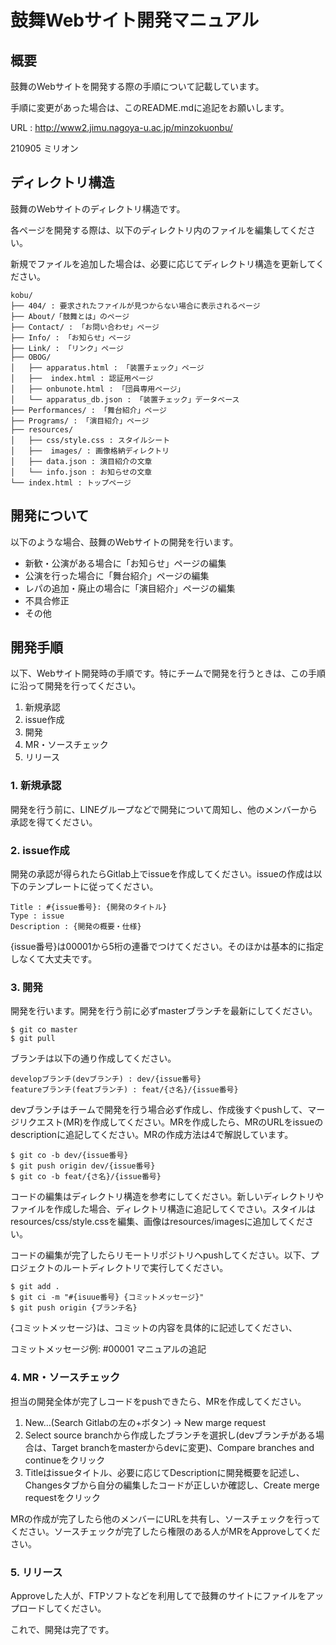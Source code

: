 # 鼓舞Webサイト開発マニュアル
## 概要
鼓舞のWebサイトを開発する際の手順について記載しています。

手順に変更があった場合は、このREADME.mdに追記をお願いします。

URL : http://www2.jimu.nagoya-u.ac.jp/minzokuonbu/

210905 ミリオン

## ディレクトリ構造
鼓舞のWebサイトのディレクトリ構造です。

各ページを開発する際は、以下のディレクトリ内のファイルを編集してください。

新規でファイルを追加した場合は、必要に応じてディレクトリ構造を更新してください。

```
kobu/
├── 404/ : 要求されたファイルが見つからない場合に表示されるページ
├── About/「鼓舞とは」のページ
├── Contact/ : 「お問い合わせ」ページ
├── Info/ : 「お知らせ」ページ
├── Link/ : 「リンク」ページ
├── OBOG/
│   ├── apparatus.html : 「装置チェック」ページ
│   ├──  index.html : 認証用ページ
│   ├── onbunote.html : 「団員専用ページ」
│   └── apparatus_db.json : 「装置チェック」データベース
├── Performances/ : 「舞台紹介」ページ
├── Programs/ : 「演目紹介」ページ
├── resources/
│   ├── css/style.css : スタイルシート
│   ├──  images/ : 画像格納ディレクトリ
│   ├── data.json : 演目紹介の文章
│   └── info.json : お知らせの文章
└── index.html : トップページ
```

## 開発について
以下のような場合、鼓舞のWebサイトの開発を行います。

* 新歓・公演がある場合に「お知らせ」ページの編集
* 公演を行った場合に「舞台紹介」ページの編集
* レパの追加・廃止の場合に「演目紹介」ページの編集
* 不具合修正
* その他

## 開発手順
以下、Webサイト開発時の手順です。特にチームで開発を行うときは、この手順に沿って開発を行ってください。

1. 新規承認
2. issue作成
3. 開発
4. MR・ソースチェック
5. リリース

### 1. 新規承認
開発を行う前に、LINEグループなどで開発について周知し、他のメンバーから承認を得てください。

### 2. issue作成
開発の承認が得られたらGitlab上でissueを作成してください。issueの作成は以下のテンプレートに従ってください。

```
Title : #{issue番号}: {開発のタイトル}
Type : issue
Description : {開発の概要・仕様}
```

{issue番号}は00001から5桁の連番でつけてください。そのほかは基本的に指定しなくて大丈夫です。

### 3. 開発
開発を行います。開発を行う前に必ずmasterブランチを最新にしてください。

```
$ git co master
$ git pull
```

ブランチは以下の通り作成してください。

```
developブランチ(devブランチ) : dev/{issue番号}
featureブランチ(featブランチ) : feat/{さ名}/{issue番号}
```

devブランチはチームで開発を行う場合必ず作成し、作成後すぐpushして、マージリクエスト(MR)を作成してください。MRを作成したら、MRのURLをissueのdescriptionに追記してください。MRの作成方法は4で解説しています。

```
$ git co -b dev/{issue番号}
$ git push origin dev/{issue番号}
$ git co -b feat/{さ名}/{issue番号}
```

コードの編集はディレクトリ構造を参考にしてください。新しいディレクトリやファイルを作成した場合、ディレクトリ構造に追記してくでさい。スタイルはresources/css/style.cssを編集、画像はresources/imagesに追加してください。

コードの編集が完了したらリモートリポジトリへpushしてください。以下、プロジェクトのルートディレクトリで実行してください。

```
$ git add .
$ git ci -m "#{isuue番号} {コミットメッセージ}"
$ git push origin {ブランチ名}
```

{コミットメッセージ}は、コミットの内容を具体的に記述してください、

コミットメッセージ例:
#00001 マニュアルの追記

### 4. MR・ソースチェック
担当の開発全体が完了しコードをpushできたら、MRを作成してください。

1. New…(Search Gitlabの左の+ボタン) → New marge request
2. Select source branchから作成したブランチを選択し(devブランチがある場合は、Target branchをmasterからdevに変更)、Compare branches and continueをクリック
3. Titleはissueタイトル、必要に応じてDescriptionに開発概要を記述し、Changesタブから自分の編集したコードが正しいか確認し、Create merge requestをクリック

MRの作成が完了したら他のメンバーにURLを共有し、ソースチェックを行ってください。ソースチェックが完了したら権限のある人がMRをApproveしてください。

### 5. リリース
Approveした人が、FTPソフトなどを利用してで鼓舞のサイトにファイルをアップロードしてください。

これで、開発は完了です。
